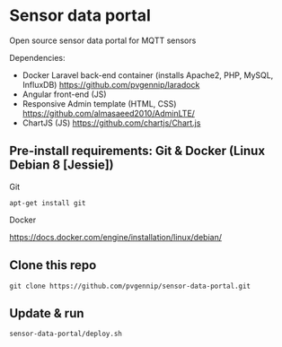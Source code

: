 # Sensor data portal
Open source sensor data portal for MQTT sensors 

Dependencies:
* Docker Laravel back-end container (installs Apache2, PHP, MySQL, InfluxDB) https://github.com/pvgennip/laradock
* Angular front-end (JS)
 * Responsive Admin template (HTML, CSS) https://github.com/almasaeed2010/AdminLTE/
 * ChartJS (JS) https://github.com/chartjs/Chart.js

## Pre-install requirements: Git & Docker (Linux Debian 8 [Jessie])
Git
```
apt-get install git
```

Docker

https://docs.docker.com/engine/installation/linux/debian/



## Clone this repo
```
git clone https://github.com/pvgennip/sensor-data-portal.git
```

## Update & run
```
sensor-data-portal/deploy.sh
```
